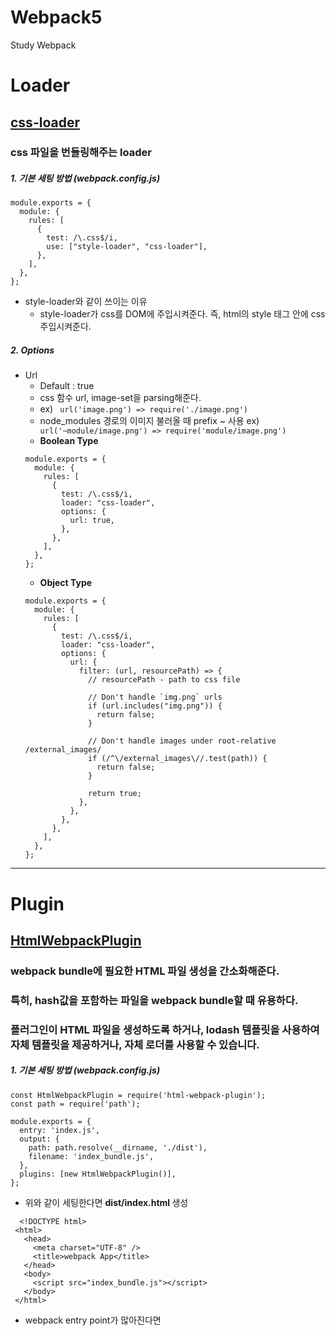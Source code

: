 # Webpack5
Study Webpack

# Loader 
## [css-loader](https://webpack.js.org/loaders/css-loader/)
### css 파일을 번들링해주는 loader

##### 1. 기본 세팅 방법 (webpack.config.js)
```
module.exports = {
  module: {
    rules: [
      {
        test: /\.css$/i,
        use: ["style-loader", "css-loader"],
      },
    ],
  },
};
```
* style-loader와 같이 쓰이는 이유
   * style-loader가 css를 DOM에 주입시켜준다. 즉, html의 style 태그 안에 css 주입시켜준다.

##### 2. Options
* Url
    * Default : true
    * css 함수 url, image-set을 parsing해준다.
    * ex) <code> url('image.png') => require('./image.png') </code>
    * node_modules 경로의 이미지 불러올 때 prefix ~ 사용 ex) <code> url('~module/image.png') => require('module/image.png') </code> 
    * <b> Boolean Type </b>
    ```
    module.exports = {
      module: {
        rules: [
          {
            test: /\.css$/i,
            loader: "css-loader",
            options: {
              url: true,
            },
          },
        ],
      },
    };
    ```
    * <b> Object Type </b>
    ```
    module.exports = {
      module: {
        rules: [
          {
            test: /\.css$/i,
            loader: "css-loader",
            options: {
              url: {
                filter: (url, resourcePath) => {
                  // resourcePath - path to css file

                  // Don't handle `img.png` urls
                  if (url.includes("img.png")) {
                    return false;
                  }

                  // Don't handle images under root-relative /external_images/
                  if (/^\/external_images\//.test(path)) {
                    return false;
                  }

                  return true;
                },
              },
            },
          },
        ],
      },
    };
    ```
    
 - - - 
 # Plugin
 ## [HtmlWebpackPlugin](https://webpack.js.org/plugins/html-webpack-plugin)
 ### webpack bundle에 필요한 HTML 파일 생성을 간소화해준다.
 ### 특히, hash값을 포함하는 파일을 webpack bundle할 때 유용하다. 
 ### 플러그인이 HTML 파일을 생성하도록 하거나, lodash 템플릿을 사용하여 자체 템플릿을 제공하거나, 자체 로더를 사용할 수 있습니다.
 
 ##### 1. 기본 세팅 방법 (webpack.config.js)
  ```
  const HtmlWebpackPlugin = require('html-webpack-plugin');
  const path = require('path');

  module.exports = {
    entry: 'index.js',
    output: {
      path: path.resolve(__dirname, './dist'),
      filename: 'index_bundle.js',
    },
    plugins: [new HtmlWebpackPlugin()],
  };
  ```
 * 위와 같이 세팅한다면 <b> dist/index.html </b> 생성
 ```
   <!DOCTYPE html>
  <html>
    <head>
      <meta charset="UTF-8" />
      <title>webpack App</title>
    </head>
    <body>
      <script src="index_bundle.js"></script>
    </body>
  </html>
 ```
 * webpack entry point가 많아진다면 <script>태그 안에 모두 포함된채로 html 생성
 * MiniCssExtractPlugin에서 추출된 CSS와 같이 webpack의 output에 CSS파일이 있다면 <head>태그 안에 <link>태그로 삽입된다.
 
